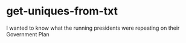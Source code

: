 # get-uniques-from-txt
I wanted to know what the running presidents were repeating on their Government Plan
